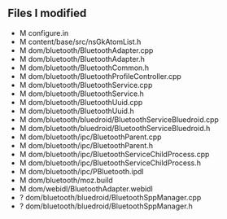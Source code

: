 Files I modified
----------------

- M configure.in
- M content/base/src/nsGkAtomList.h
- M dom/bluetooth/BluetoothAdapter.cpp
- M dom/bluetooth/BluetoothAdapter.h
- M dom/bluetooth/BluetoothCommon.h
- M dom/bluetooth/BluetoothProfileController.cpp
- M dom/bluetooth/BluetoothService.cpp
- M dom/bluetooth/BluetoothService.h
- M dom/bluetooth/BluetoothUuid.cpp
- M dom/bluetooth/BluetoothUuid.h
- M dom/bluetooth/bluedroid/BluetoothServiceBluedroid.cpp
- M dom/bluetooth/bluedroid/BluetoothServiceBluedroid.h
- M dom/bluetooth/ipc/BluetoothParent.cpp
- M dom/bluetooth/ipc/BluetoothParent.h
- M dom/bluetooth/ipc/BluetoothServiceChildProcess.cpp
- M dom/bluetooth/ipc/BluetoothServiceChildProcess.h
- M dom/bluetooth/ipc/PBluetooth.ipdl
- M dom/bluetooth/moz.build
- M dom/webidl/BluetoothAdapter.webidl
- ? dom/bluetooth/bluedroid/BluetoothSppManager.cpp
- ? dom/bluetooth/bluedroid/BluetoothSppManager.h
